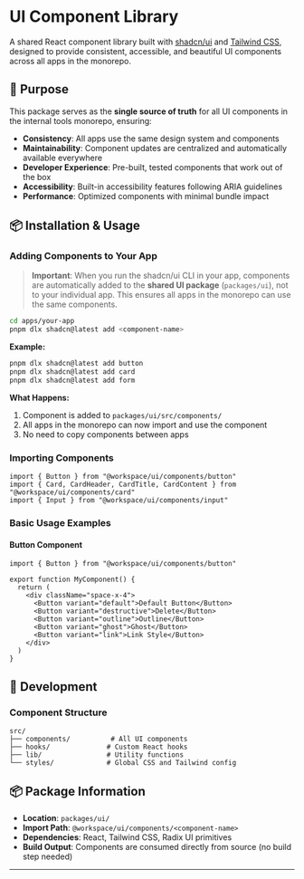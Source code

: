 # UI Component Library

A shared React component library built with [shadcn/ui](https://ui.shadcn.com/) and [Tailwind CSS](https://tailwindcss.com/), designed to provide consistent, accessible, and beautiful UI components across all apps in the monorepo.

## 🎯 Purpose

This package serves as the **single source of truth** for all UI components in the internal tools monorepo, ensuring:

- **Consistency**: All apps use the same design system and components
- **Maintainability**: Component updates are centralized and automatically available everywhere
- **Developer Experience**: Pre-built, tested components that work out of the box
- **Accessibility**: Built-in accessibility features following ARIA guidelines
- **Performance**: Optimized components with minimal bundle impact

## 📦 Installation & Usage

### **Adding Components to Your App**

> **Important**: When you run the shadcn/ui CLI in your app, components are automatically added to the **shared UI package** (`packages/ui`), not to your individual app. This ensures all apps in the monorepo can use the same components.

```bash
cd apps/your-app
pnpm dlx shadcn@latest add <component-name>
```

**Example:**
```bash
pnpm dlx shadcn@latest add button
pnpm dlx shadcn@latest add card
pnpm dlx shadcn@latest add form
```

**What Happens:**
1. Component is added to `packages/ui/src/components/`
2. All apps in the monorepo can now import and use the component
3. No need to copy components between apps

### **Importing Components**

```tsx
import { Button } from "@workspace/ui/components/button"
import { Card, CardHeader, CardTitle, CardContent } from "@workspace/ui/components/card"
import { Input } from "@workspace/ui/components/input"
```

### **Basic Usage Examples**

#### **Button Component**
```tsx
import { Button } from "@workspace/ui/components/button"

export function MyComponent() {
  return (
    <div className="space-x-4">
      <Button variant="default">Default Button</Button>
      <Button variant="destructive">Delete</Button>
      <Button variant="outline">Outline</Button>
      <Button variant="ghost">Ghost</Button>
      <Button variant="link">Link Style</Button>
    </div>
  )
}
```



## 🔧 Development


### **Component Structure**
```
src/
├── components/          # All UI components
├── hooks/              # Custom React hooks
├── lib/                # Utility functions
└── styles/             # Global CSS and Tailwind config
```


## 📦 Package Information

- **Location**: `packages/ui/`
- **Import Path**: `@workspace/ui/components/<component-name>`
- **Dependencies**: React, Tailwind CSS, Radix UI primitives
- **Build Output**: Components are consumed directly from source (no build step needed)

---
